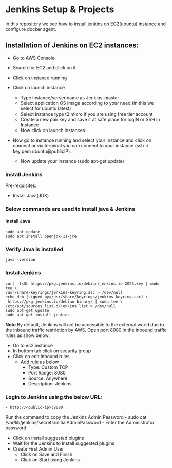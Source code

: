 # Jenkins Setup & Projects
In this repository we see how to install jenkins on EC2(ubuntu) instance and configure docker agent.

## Installation of Jenkins on EC2 instances:
 - Go to AWS Console
 - Search for EC2 and click on it
 - Click on instance running
 - Click on launch instance

    - Type instance/server name as Jenkins-master
    - Select application OS image according to your need (in this we select for ubuntu latest)
    - Select instance type t2.micro if you are using free tier account 
    - Create a new pair key and save it at safe place for logIN or SSH in Instance
    - Now click on launch instances
 - Now go to instance running and select your instance and click on connect or via terminal you can connect to your instance (ssh -i 
  key.pem ubuntu@publicIP).
    - Now update your instance (sudo apt-get update)

### Install Jenkins
 Pre-requisites:
 - Install Java(JDK)

### Below commands are used to install java & Jenkins
 #### Install Java
    sudo apt update
    sudo apt install openjdk-11-jre
 ### Verify Java is installed
    java -version
 ### Instal Jenkins
    curl -fsSL https://pkg.jenkins.io/debian/jenkins.io-2023.key | sudo tee \
    /usr/share/keyrings/jenkins-keyring.asc > /dev/null
    echo deb [signed-by=/usr/share/keyrings/jenkins-keyring.asc] \
     https://pkg.jenkins.io/debian binary/ | sudo tee \
    /etc/apt/sources.list.d/jenkins.list > /dev/null
    sudo apt-get update
    sudo apt-get install jenkins

**Note** By default, Jenkins will not be accessible to the external world due to the inbound traffic restriction by AWS. Open port 8080 in the inbound traffic rules as show below:

 - Go to ec2 instance
 - In bottom tab click on security group
 - Click on edit inbound rules
    - Add rule as below
        - Type: Custom TCP
        - Port Range: 8080
        - Source: Anywhere
        - Description: Jenkins

### Login to Jenkins using the below URL:
    - http://<public-ip>:8080
Run the command to copy the Jenkins Admin Password -    sudo cat /var/lib/jenkins/secrets/initialAdminPassword -    Enter the Administrator password
 - Click on install suggested plugins
 - Wait for the Jenkins to Install suggested plugins
 - Create First Admin User
    - Click on Save and Finish
    - Click on Start using Jenkins